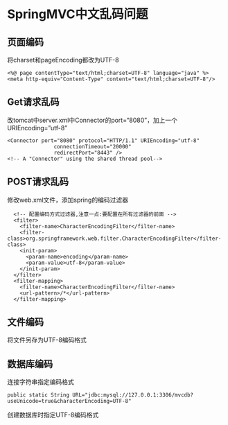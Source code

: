 # SpringMVC中文乱码问题

## 页面编码
将charset和pageEncoding都改为UTF-8
```
<%@ page contentType="text/html;charset=UTF-8" language="java" %>
<meta http-equiv="Content-Type" content="text/html;charset=UTF-8"/>
```

## Get请求乱码
改tomcat中server.xml中Connector的port=“8080”，加上一个 URIEncoding=”utf-8”
```
<Connector port="8080" protocol="HTTP/1.1" URIEncoding="utf-8"
               connectionTimeout="20000"
               redirectPort="8443" />
<!-- A "Connector" using the shared thread pool-->
```

## POST请求乱码
修改web.xml文件，添加spring的编码过滤器
```
  <!-- 配置编码方式过滤器,注意一点:要配置在所有过滤器的前面 -->
  <filter>
    <filter-name>CharacterEncodingFilter</filter-name>
    <filter-class>org.springframework.web.filter.CharacterEncodingFilter</filter-class>
    <init-param>
      <param-name>encoding</param-name>
      <param-value>utf-8</param-value>
    </init-param>
  </filter>
  <filter-mapping>
    <filter-name>CharacterEncodingFilter</filter-name>
    <url-pattern>/*</url-pattern>
  </filter-mapping>
```

## 文件编码
将文件另存为UTF-8编码格式

## 数据库编码
连接字符串指定编码格式
```
public static String URL="jdbc:mysql://127.0.0.1:3306/mvcdb?useUnicode=true&characterEncoding=UTF-8"
```
创建数据库时指定UTF-8编码格式

